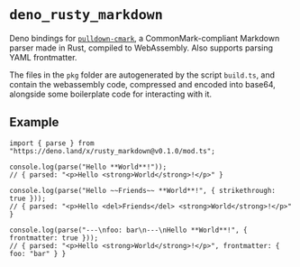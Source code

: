 # `deno_rusty_markdown`

Deno bindings for [`pulldown-cmark`][1], a CommonMark-compliant Markdown parser
made in Rust, compiled to WebAssembly. Also supports parsing YAML frontmatter.

The files in the `pkg` folder are autogenerated by the script `build.ts`, and
contain the webassembly code, compressed and encoded into base64, alongside
some boilerplate code for interacting with it.

## Example

```
import { parse } from "https://deno.land/x/rusty_markdown@v0.1.0/mod.ts";

console.log(parse("Hello **World**!"));
// { parsed: "<p>Hello <strong>World</strong>!</p>" }

console.log(parse("Hello ~~Friends~~ **World**!", { strikethrough: true }));
// { parsed: "<p>Hello <del>Friends</del> <strong>World</strong>!</p>" }

console.log(parse("---\nfoo: bar\n---\nHello **World**!", { frontmatter: true }));
// { parsed: "<p>Hello <strong>World</strong>!</p>", frontmatter: { foo: "bar" } }
```

[1]:https://github.com/raphlinus/pulldown-cmark
